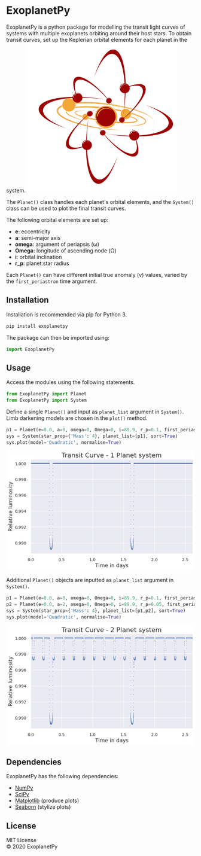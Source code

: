 # ExoplanetPy 

ExoplanetPy is a python package for modelling the transit light curves of systems with multiple exoplanets orbiting around their host stars.
To obtain transit curves, set up the Keplerian orbital elements for each planet in the system.
![](https://raw.githubusercontent.com/ExoplanetPy/ExoplanetPy/master/images/logo_400.png "ExoplanetPy logo")

The `Planet()` class handles each planet's orbital elements, and the `System()` class can be used to plot the final transit curves.

The following orbital elements are set up:
- **e**: eccentricity 
- **a**: semi-major axis 
- **omega**: argument of periapsis (ω) 
- **Omega**: longitude of ascending node (Ω) 
- **i**: orbital inclination 
- **r_p**: planet:star radius 

Each `Planet()` can have different initial true anomaly (ν) values, varied by the `first_periastron` time argument.

## Installation
Installation is recommended via pip for Python 3.
```python
pip install exoplanetpy
```
The package can then be imported using:
```python
import ExoplanetPy
```

## Usage
Access the modules using the following statements.
```python
from ExoplanetPy import Planet
from ExoplanetPy import System
```

Define a single `Planet()` and input as `planet_list` argument in `System()`.  
Limb darkening models are chosen in the `plot()` method.
```python
p1 = Planet(e=0.0, a=8, omega=0, Omega=0, i=89.9, r_p=0.1, first_periastron=0.0)
sys = System(star_prop={'Mass': 4}, planet_list=[p1], sort=True)
sys.plot(model='Quadratic', normalise=True)
```
![](https://raw.githubusercontent.com/ExoplanetPy/ExoplanetPy/master/ExoplanetPy/test_plots/test_plot_1.png "Test Plot 1")

Additional `Planet()` objects are inputted as `planet_list` argument in `System()`.
```python
p1 = Planet(e=0.0, a=8, omega=0, Omega=0, i=89.9, r_p=0.1, first_periastron=0.0)
p2 = Planet(e=0.0, a=2, omega=0, Omega=0, i=89.9, r_p=0.05, first_periastron=0.0)
sys = System(star_prop={'Mass': 4}, planet_list=[p1,p2], sort=True)
sys.plot(model='Quadratic', normalise=True)
```
![](https://raw.githubusercontent.com/ExoplanetPy/ExoplanetPy/master/ExoplanetPy/test_plots/testv0_plot.png "Test Plot 2")

## Dependencies
ExoplanetPy has the following dependencies:
* [NumPy](https://numpy.org/)
* [SciPy](https://www.scipy.org/)
* [Matplotlib](https://matplotlib.org/)  (produce plots)
* [Seaborn](https://seaborn.pydata.org/) (stylize plots)

## License 
MIT License  
© 2020 ExoplanetPy
